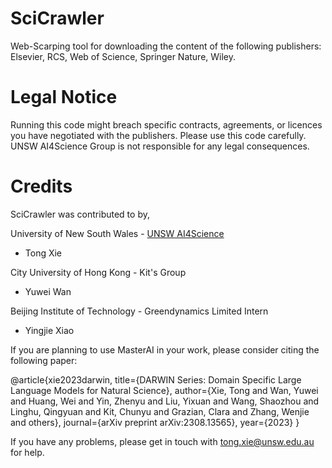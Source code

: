 # SciCrawler
Web-Scarping tool for downloading the content of the following publishers: Elsevier, RCS, Web of Science, Springer Nature, Wiley.

# Legal Notice
Running this code might breach specific contracts, agreements, or licences you have negotiated with the publishers. Please use this code carefully. UNSW AI4Science Group is not responsible for any legal consequences.

# Credits

SciCrawler was contributed to by, 

University of New South Wales - [UNSW AI4Science](www.masterai.com.au)
- Tong Xie

City University of Hong Kong - Kit's Group

- Yuwei Wan

Beijing Institute of Technology - Greendynamics Limited Intern

- Yingjie Xiao

If you are planning to use MasterAI in your work, please consider citing the following paper:

@article{xie2023darwin,
  title={DARWIN Series: Domain Specific Large Language Models for Natural Science},
  author={Xie, Tong and Wan, Yuwei and Huang, Wei and Yin, Zhenyu and Liu, Yixuan and Wang, Shaozhou and Linghu, Qingyuan and Kit, Chunyu and Grazian, Clara and Zhang, Wenjie and others},
  journal={arXiv preprint arXiv:2308.13565},
  year={2023}
}

If you have any problems, please get in touch with tong.xie@unsw.edu.au for help.

